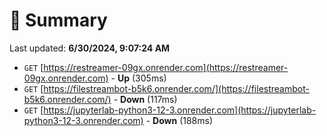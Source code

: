 # 📖 Summary
Last updated: **6/30/2024, 9:07:24 AM**

- `GET` [https://restreamer-09gx.onrender.com](https://restreamer-09gx.onrender.com) - **Up** (305ms)
- `GET` [https://filestreambot-b5k6.onrender.com/](https://filestreambot-b5k6.onrender.com/) - **Down** (117ms)
- `GET` [https://jupyterlab-python3-12-3.onrender.com](https://jupyterlab-python3-12-3.onrender.com) - **Down** (188ms)
